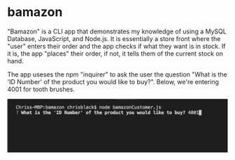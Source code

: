 # bamazon

"Bamazon" is a CLI app that demonstrates my knowledge of using a MySQL Database, JavaScript, and Node.js.  It is essentially a store front where the "user" enters their order and the app checks if what they want is in stock.  If it is, the app "places" their order, if not, it tells them of the current stock on hand.  

The app useses the npm "inquirer" to ask the user the question "What is the 'ID Number' of the product you would like to buy?". Below, we're entering 4001 for tooth brushes. 

![picture](images/question.png)
